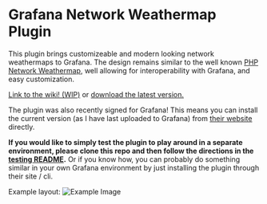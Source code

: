 # Grafana Network Weathermap Plugin

This plugin brings customizeable and modern looking network weathermaps to Grafana. The design remains similar to the well known [PHP Network Weathermap](https://www.network-weathermap.com/), well allowing for interoperability with Grafana, and easy customization.

[Link to the wiki! (WIP)](https://grafana-weathermap.seth.cx/) or [download the latest version.](https://github.com/knightss27/grafana-network-weathermap/releases/latest/)

The plugin was also recently signed for Grafana! This means you can install the current version (as I have last uploaded to Grafana) from [their website](https://grafana.com/grafana/plugins/knightss27-weathermap-panel/) directly.

**If you would like to simply test the plugin to play around in a separate environment, please clone this repo and then follow the directions in the [testing README](https://github.com/knightss27/grafana-network-weathermap/tree/main/testing#readme).** Or if you know how, you can probably do something similar in your own Grafana environment by just installing the plugin through their site / cli.

Example layout:
![Example Image](https://raw.githubusercontent.com/knightss27/grafana-network-weathermap/main/src/img/general-example.svg)

